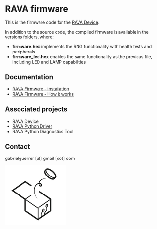 # RAVA firmware

This is the firmware code for the [RAVA Device](https://github.com/gabrielguerrer/rng_rava).

In addition to the source code,  the compiled firmware is available in the versions folders, where:
 * **firmware.hex** implements the RNG functionality with health tests and peripherals
 * **firmware_led.hex** enables the same functionality as the previous file, including LED and LAMP capabilities

## Documentation

- [RAVA Firmware ‐ Installation](https://github.com/gabrielguerrer/rng_rava_firmware/wiki/RAVA-Firmware-%E2%80%90-Installation)
- [RAVA Firmware ‐ How it works](https://github.com/gabrielguerrer/rng_rava_firmware/wiki/RAVA-Firmware-%E2%80%90-How-it-works)

## Associated projects

- [RAVA Device](https://github.com/gabrielguerrer/rng_rava)
- [RAVA Python Driver](https://github.com/gabrielguerrer/rng_rava_driver_py)
- RAVA Python Diagnostics Tool

## Contact

gabrielguerrer [at] gmail [dot] com

![RAVA logo](https://github.com/gabrielguerrer/rng_rava/blob/main/images/rng_rava_logo.png)
